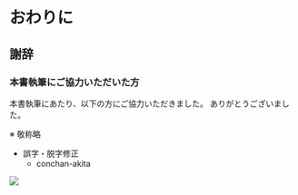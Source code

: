 # おわりに

## 謝辞

### 本書執筆にご協力いただいた方

本書執筆にあたり、以下の方にご協力いただきました。
ありがとうございました。

※ 敬称略

* 誤字・脱字修正
  * conchan-akita


<!-- pagebreak -->

<!-- pagewrapper -->

<div class="back_cover">
  <img src="https://dl.dropboxusercontent.com/s/v6zq4lyp06wo6v7/back_cover.png"></img>
</div>

<!-- endpagewrapper -->
